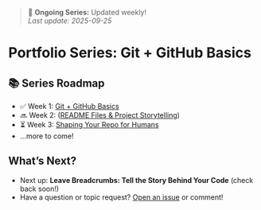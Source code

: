 > 🚧 **Ongoing Series:** Updated weekly!  
> _Last update: 2025-09-25_

# Portfolio Series: Git + GitHub Basics

## 📚 Series Roadmap
- ✅ Week 1: [Git + GitHub Basics](https://open.substack.com/pub/theinsightstack/p/welcome-to-week-21-of-the-insight?r=5ieigc&amp;utm_campaign=post&amp;utm_medium=web&amp;showWelcomeOnShare=false)
- 🔜 Week 2: ([README Files & Project Storytelling](https://open.substack.com/pub/theinsightstack/p/welcome-to-week-22-of-the-insight?r=5ieigc&utm_campaign=post&utm_medium=web&showWelcomeOnShare=false))
- ⏳ Week 3: [Shaping Your Repo for Humans](https://open.substack.com/pub/theinsightstack/p/welcome-to-week-23-of-the-insight?r=5ieigc&utm_campaign=post&utm_medium=web&showWelcomeOnShare=false)
- ...more to come!


</details>

## What’s Next?
- Next up: **Leave Breadcrumbs: Tell the Story Behind Your Code** (check back soon!)
- Have a question or topic request? [Open an issue](https://github.com/Shazdamanimph/The-Absolute-Beginner-s-Guide-to-GitHub/issues) or comment!


